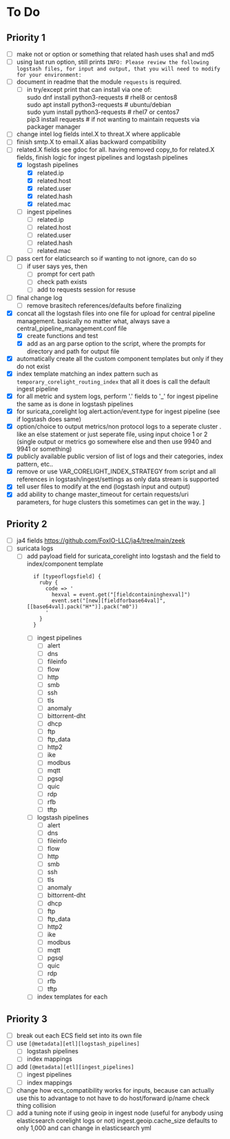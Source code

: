 # To Do

## Priority 1
- [ ] make not or option or something that related hash uses sha1 and md5 
- [ ] using last run option, still prints `INFO: Please review the following logstash files, for input and output, that you will need to modify for your environment:` 
- [ ] document in readme that the module `requests` is required.
  - [ ] in try/except print that can install via one of:  
sudo dnf install python3-requests # rhel8 or centos8  
sudo apt install python3-requests # ubuntu/debian  
sudo yum install python3-requests # rhel7 or centos7  
pip3 install requests # if not wanting to maintain requests via packager manager
- [ ] change intel log fields intel.X to threat.X where applicable
- [ ] finish smtp.X to email.X alias backward compatibility
- [ ] related.X fields see gdoc for all. having removed copy_to for related.X fields, finish logic for ingest pipelines and logstash pipelines
    - [x] logstash pipelines
        - [x] related.ip
        - [x] related.host
        - [x] related.user
        - [x] related.hash
        - [x] related.mac
    - [ ] ingest pipelines
        - [ ] related.ip
        - [ ] related.host
        - [ ] related.user
        - [ ] related.hash
        - [ ] related.mac
- [ ] pass cert for elaticsearch so if wanting to not ignore, can do so
  - [ ] if user says yes, then
    - [ ] prompt for cert path
    - [ ] check path exists
    - [ ] add to requests session for resuse
- [ ] final change log
  - [ ] remove brasitech references/defaults before finalizing
- [x] concat all the logstash files into one file for upload for central pipeline management. basically no matter what, always save a central_pipeline_management.conf file
    - [x] create functions and test
    - [x] add as an arg parse option to the script, where the prompts for directory and path for output file
- [x] automatically create all the custom component templates but only if they do not exist
- [x] index template matching an index pattern such as `temporary_corelight_routing_index` that all it does is call the default ingest pipeline
- [x] for all metric and system logs, perform '.' fields to '_' for ingest pipeline the same as is done in logstash pipelines
- [x] for suricata_corelight log alert.action/event.type for ingest pipeline (see if logstash does same)
- [x] option/choice to output metrics/non protocol logs to a seperate cluster . like an else statement or just seperate file, using input choice 1 or 2 (single output or metrics go somewhere else and then use 9940 and 9941 or something)
- [x] publicly available public version of list of logs and their categories, index pattern, etc..
- [x] remove or use VAR_CORELIGHT_INDEX_STRATEGY from script and all references in logstash/ingest/settings as only data stream is supported
- [x] tell user files to modify at the end (logstash input and output)
- [x] add ability to change master_timeout for certain requests/uri parameters, for huge clusters this sometimes can get in the way. ]

## Priority 2
- [ ] ja4 fields https://github.com/FoxIO-LLC/ja4/tree/main/zeek
- [ ] suricata logs
    - [ ] add payload field for suricata_corelight into logstash and the field to index/component template
      ```
        if [typeoflogsfield] {
          ruby {
            code => '
              hexval = event.get("[fieldcontaininghexval]")
              event.set("[new][fieldforbase64val]", [[base64val].pack("H*")].pack("m0"))
            '
          }
        }
      ```
        - [ ] ingest pipelines
            - [ ] alert
            - [ ] dns
            - [ ] fileinfo
            - [ ] flow
            - [ ] http
            - [ ] smb
            - [ ] ssh
            - [ ] tls
            - [ ] anomaly
            - [ ] bittorrent-dht
            - [ ] dhcp
            - [ ] ftp
            - [ ] ftp_data
            - [ ] http2
            - [ ] ike
            - [ ] modbus
            - [ ] mqtt
            - [ ] pgsql
            - [ ] quic
            - [ ] rdp
            - [ ] rfb
            - [ ] tftp
        - [ ] logstash pipelines
            - [ ] alert
            - [ ] dns
            - [ ] fileinfo
            - [ ] flow
            - [ ] http
            - [ ] smb
            - [ ] ssh
            - [ ] tls
            - [ ] anomaly
            - [ ] bittorrent-dht
            - [ ] dhcp
            - [ ] ftp
            - [ ] ftp_data
            - [ ] http2
            - [ ] ike
            - [ ] modbus
            - [ ] mqtt
            - [ ] pgsql
            - [ ] quic
            - [ ] rdp
            - [ ] rfb
            - [ ] tftp
        - [ ] index templates for each

## Priority 3
- [ ] break out each ECS field set into its own file
- [ ] use `[@metadata][etl][logstash_pipelines]`
    - [ ] logstash pipelines
    - [ ] index mappings
- [ ] add `[@metadata][etl][ingest_pipelines]`
    - [ ] ingest pipelines
    - [ ] index mappings
- [ ] change how ecs_compatibility works for inputs, because can actually use this to advantage to not have to do host/forward ip/name check thing collision
- [ ] add a tuning note if using geoip in ingest node (useful for anybody using elasticsearch corelight logs or not) ingest.geoip.cache_size defaults to only 1,000 and can change in elasticsearch yml
